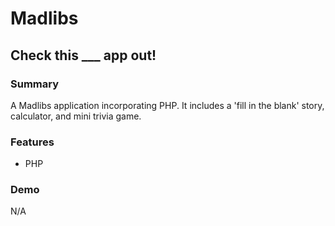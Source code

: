 # Madlibs
## Check this ___ app out!

### Summary
A Madlibs application incorporating PHP. It includes a 'fill in the blank' story, calculator, and mini trivia game.

### Features
* PHP

### Demo
N/A
